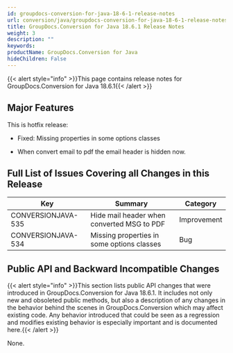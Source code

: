 ```yaml
---
id: groupdocs-conversion-for-java-18-6-1-release-notes
url: conversion/java/groupdocs-conversion-for-java-18-6-1-release-notes
title: GroupDocs.Conversion for Java 18.6.1 Release Notes
weight: 3
description: ""
keywords: 
productName: GroupDocs.Conversion for Java
hideChildren: False
---
```

{{< alert style="info" >}}This page contains release notes for GroupDocs.Conversion for Java 18.6.1{{< /alert >}}

## Major Features

This is hotfix release:

*   Fixed: Missing properties in some options classes
    
*   When convert email to pdf the email header is hidden now.
    

## Full List of Issues Covering all Changes in this Release

| Key | Summary | Category |
| --- | --- | --- |
| CONVERSIONJAVA-535 | Hide mail header when converted MSG to PDF | Improvement |
| CONVERSIONJAVA-534 | Missing properties in some options classes | Bug |

## Public API and Backward Incompatible Changes

{{< alert style="info" >}}This section lists public API changes that were introduced in GroupDocs.Conversion for Java 18.6.1. It includes not only new and obsoleted public methods, but also a description of any changes in the behavior behind the scenes in GroupDocs.Conversion which may affect existing code. Any behavior introduced that could be seen as a regression and modifies existing behavior is especially important and is documented here.{{< /alert >}}

None.
